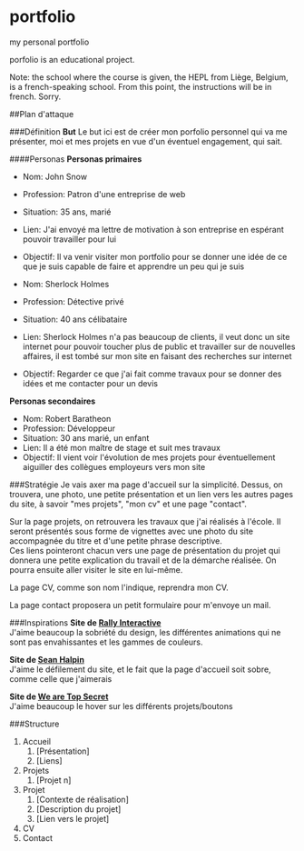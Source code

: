 # portfolio
my personal portfolio

porfolio is an educational project.

Note: the school where the course is given, the HEPL from Liège, Belgium, is a french-speaking school. From this point, the instructions will be in french. Sorry.

##Plan d'attaque

###Définition
**But**
Le but ici est de créer mon porfolio personnel qui va me présenter, moi et mes projets en vue d'un éventuel engagement, qui sait.

####Personas
**Personas primaires**

* Nom: John Snow    
* Profession: Patron d'une entreprise de web    
* Situation: 35 ans, marié    
* Lien: J'ai envoyé ma lettre de motivation à son entreprise en espérant pouvoir travailler pour lui    
* Objectif: Il va venir visiter mon portfolio pour se donner une idée de ce que je suis capable de faire et apprendre un peu qui je suis

* Nom: Sherlock Holmes    
* Profession: Détective privé    
* Situation: 40 ans célibataire
* Lien: Sherlock Holmes n'a pas beaucoup de clients, il veut donc un site internet pour pouvoir toucher plus de public et travailler sur de nouvelles affaires, il est tombé sur mon site en faisant des recherches sur internet    
* Objectif: Regarder ce que j'ai fait comme travaux pour se donner des idées et me contacter pour un devis

**Personas secondaires**

* Nom: Robert Baratheon    
* Profession: Développeur    
* Situation: 30 ans marié, un enfant
* Lien: Il a été mon maître de stage et suit mes travaux
* Objectif: Il vient voir l'évolution de mes projets pour éventuellement aiguiller des collègues employeurs vers mon site

###Stratégie
Je vais axer ma page d'accueil sur la simplicité. Dessus, on trouvera, une photo, une petite présentation et un lien vers les autres pages du site, à savoir "mes projets", "mon cv" et une page "contact".

Sur la page projets, on retrouvera les travaux que j'ai réalisés à l'école. Il seront présentés sous forme de vignettes avec une photo du site accompagnée du titre et d'une petite phrase descriptive.    
Ces liens pointeront chacun vers une page de présentation du projet qui donnera une petite explication du travail et de la démarche réalisée. On pourra ensuite aller visiter le site en lui-même.

La page CV, comme son nom l'indique, reprendra mon CV.

La page contact proposera un petit formulaire pour m'envoye un mail.

###Inspirations
**Site de [Rally Interactive](http://beta.rallyinteractive.com/)**    
J'aime beaucoup la sobriété du design, les différentes animations qui ne sont pas envahissantes et les gammes de couleurs.

**Site de [Sean Halpin](http://seanhalpin.io/)**    
J'aime le défilement du site, et le fait que la page d'accueil soit sobre, comme celle que j'aimerais

**Site de [We are Top Secret](http://www.wearetopsecret.com/)**    
J'aime beaucoup le hover sur les différents projets/boutons

###Structure
1. Accueil
    1. [Présentation] 
    2. [Liens]
2. Projets
    1. [Projet n]
3. Projet
    1. [Contexte de réalisation]
    2. [Description du projet]
    3. [Lien vers le projet]
4. CV
5. Contact
